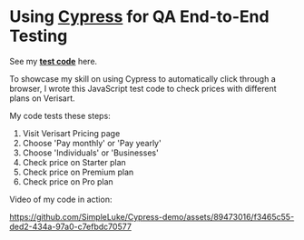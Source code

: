 # Using [Cypress](https://www.cypress.io/) for QA End-to-End Testing

See my **[test code](/cypress/e2e/price.cy.js)** here.

To showcase my skill on using Cypress to automatically click through a browser, I wrote this JavaScript test code to check prices with different plans on Verisart.

My code tests these steps:

1. Visit Verisart Pricing page
2. Choose 'Pay monthly' or 'Pay yearly'
3. Choose 'Individuals' or 'Businesses'
4. Check price on Starter plan
5. Check price on Premium plan
6. Check price on Pro plan

Video of my code in action:

https://github.com/SimpleLuke/Cypress-demo/assets/89473016/f3465c55-ded2-434a-97a0-c7efbdc70577

